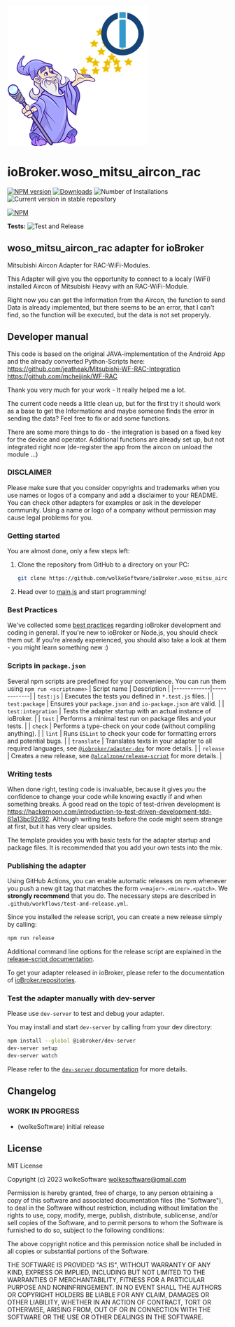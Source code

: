 ![Logo](admin/woso_mitsu_aircon_rac.png)
# ioBroker.woso_mitsu_aircon_rac

[![NPM version](https://img.shields.io/npm/v/iobroker.woso_mitsu_aircon_rac.svg)](https://www.npmjs.com/package/iobroker.woso_mitsu_aircon_rac)
[![Downloads](https://img.shields.io/npm/dm/iobroker.woso_mitsu_aircon_rac.svg)](https://www.npmjs.com/package/iobroker.woso_mitsu_aircon_rac)
![Number of Installations](https://iobroker.live/badges/woso_mitsu_aircon_rac-installed.svg)
![Current version in stable repository](https://iobroker.live/badges/woso_mitsu_aircon_rac-stable.svg)

[![NPM](https://nodei.co/npm/iobroker.woso_mitsu_aircon_rac.png?downloads=true)](https://nodei.co/npm/iobroker.woso_mitsu_aircon_rac/)

**Tests:** ![Test and Release](https://github.com/wolkeSoftware/ioBroker.woso_mitsu_aircon_rac/workflows/Test%20and%20Release/badge.svg)

## woso_mitsu_aircon_rac adapter for ioBroker

Mitsubishi Aircon Adapter for RAC-WiFi-Modules. 

This Adapter will give you the opportunity to connect to a localy (WiFi) installed Aircon of Mitsubishi Heavy with an RAC-WiFi-Module.

Right now you can get the Information from the Aircon, the function to send Data is already implemented, but there seems to be an error, that I can't find, so the function will be executed, but the data is not set properyly.


## Developer manual
This code is based on the original JAVA-implementation of the Android App and the already converted Python-Scripts here:
https://github.com/jeatheak/Mitsubishi-WF-RAC-Integration
https://github.com/mcheijink/WF-RAC

Thank you very much for your work - It really helped me a lot.

The current code needs a little clean up, but for the first try it should work as a base to get the Informatione and maybe someone finds the error in sending the data?
Feel free to fix or add some functions.

There are some more things to do - the integration is based on a fixed key for the device and operator. 
Additional functions are already set up, but not integrated right now (de-register the app from the aircon on unload the module ...)


### DISCLAIMER

Please make sure that you consider copyrights and trademarks when you use names or logos of a company and add a disclaimer to your README.
You can check other adapters for examples or ask in the developer community. Using a name or logo of a company without permission may cause legal problems for you.

### Getting started

You are almost done, only a few steps left:
1. Clone the repository from GitHub to a directory on your PC:
    ```bash
    git clone https://github.com/wolkeSoftware/ioBroker.woso_mitsu_aircon_rac
    ```

1. Head over to [main.js](main.js) and start programming!

### Best Practices
We've collected some [best practices](https://github.com/ioBroker/ioBroker.repositories#development-and-coding-best-practices) regarding ioBroker development and coding in general. If you're new to ioBroker or Node.js, you should
check them out. If you're already experienced, you should also take a look at them - you might learn something new :)

### Scripts in `package.json`
Several npm scripts are predefined for your convenience. You can run them using `npm run <scriptname>`
| Script name | Description |
|-------------|-------------|
| `test:js` | Executes the tests you defined in `*.test.js` files. |
| `test:package` | Ensures your `package.json` and `io-package.json` are valid. |
| `test:integration` | Tests the adapter startup with an actual instance of ioBroker. |
| `test` | Performs a minimal test run on package files and your tests. |
| `check` | Performs a type-check on your code (without compiling anything). |
| `lint` | Runs `ESLint` to check your code for formatting errors and potential bugs. |
| `translate` | Translates texts in your adapter to all required languages, see [`@iobroker/adapter-dev`](https://github.com/ioBroker/adapter-dev#manage-translations) for more details. |
| `release` | Creates a new release, see [`@alcalzone/release-script`](https://github.com/AlCalzone/release-script#usage) for more details. |

### Writing tests
When done right, testing code is invaluable, because it gives you the 
confidence to change your code while knowing exactly if and when 
something breaks. A good read on the topic of test-driven development 
is https://hackernoon.com/introduction-to-test-driven-development-tdd-61a13bc92d92. 
Although writing tests before the code might seem strange at first, but it has very 
clear upsides.

The template provides you with basic tests for the adapter startup and package files.
It is recommended that you add your own tests into the mix.

### Publishing the adapter
Using GitHub Actions, you can enable automatic releases on npm whenever you push a new git tag that matches the form 
`v<major>.<minor>.<patch>`. We **strongly recommend** that you do. The necessary steps are described in `.github/workflows/test-and-release.yml`.

Since you installed the release script, you can create a new
release simply by calling:
```bash
npm run release
```
Additional command line options for the release script are explained in the
[release-script documentation](https://github.com/AlCalzone/release-script#command-line).

To get your adapter released in ioBroker, please refer to the documentation 
of [ioBroker.repositories](https://github.com/ioBroker/ioBroker.repositories#requirements-for-adapter-to-get-added-to-the-latest-repository).

### Test the adapter manually with dev-server
Please use `dev-server` to test and debug your adapter.

You may install and start `dev-server` by calling from your dev directory:
```bash
npm install --global @iobroker/dev-server
dev-server setup
dev-server watch
```

Please refer to the [`dev-server` documentation](https://github.com/ioBroker/dev-server#readme) for more details.

## Changelog
<!--
    Placeholder for the next version (at the beginning of the line):
    ### **WORK IN PROGRESS**
-->

### **WORK IN PROGRESS**
* (wolkeSoftware) initial release

## License
MIT License

Copyright (c) 2023 wolkeSoftware <wolkesoftware@gmail.com>

Permission is hereby granted, free of charge, to any person obtaining a copy
of this software and associated documentation files (the "Software"), to deal
in the Software without restriction, including without limitation the rights
to use, copy, modify, merge, publish, distribute, sublicense, and/or sell
copies of the Software, and to permit persons to whom the Software is
furnished to do so, subject to the following conditions:

The above copyright notice and this permission notice shall be included in all
copies or substantial portions of the Software.

THE SOFTWARE IS PROVIDED "AS IS", WITHOUT WARRANTY OF ANY KIND, EXPRESS OR
IMPLIED, INCLUDING BUT NOT LIMITED TO THE WARRANTIES OF MERCHANTABILITY,
FITNESS FOR A PARTICULAR PURPOSE AND NONINFRINGEMENT. IN NO EVENT SHALL THE
AUTHORS OR COPYRIGHT HOLDERS BE LIABLE FOR ANY CLAIM, DAMAGES OR OTHER
LIABILITY, WHETHER IN AN ACTION OF CONTRACT, TORT OR OTHERWISE, ARISING FROM,
OUT OF OR IN CONNECTION WITH THE SOFTWARE OR THE USE OR OTHER DEALINGS IN THE
SOFTWARE.